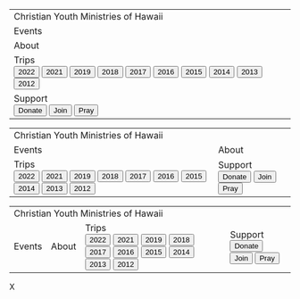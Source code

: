 
<table class="mobile">
    <tr>
        <td>
            <a class="button background_yellow" onclick="window.location.href='/'">
                <div class="home_button_header center">
                    <div class="home_button_info">Christian Youth Ministries of Hawaii</div>
                </div>
            </a>
        </td>
    </tr>
    <tr>
        <td>
            <a class="button background_pink" onclick="window.location.href='/events'">
                <div class="home_button_header center">
                    <div class="home_button_info">Events</div>
                </div>
            </a>
        </td>
    </tr>
    <tr>
        <td>
            <a class="button background_pink" onclick="window.location.href='/about'">
                <div class="home_button_header center">
                    <div class="home_button_info">About</div>
                </div>
            </a>
        </td>
    </tr>
    <tr>
        <td>
            <a class="button background_pink dropdown" onclick="window.location.href=this.parentElement.children[1].children[0].getAttribute('href')">
                <div class="home_button_header center">
                    <div class="home_button_info">Trips</div>
                </div>
                <div class="dropdown_content">
                    <input type="button" class="sub_button background_pink" value="2022"    href='/2022'            onclick="window.location.href=this.getAttribute('href')"/>
                    <input type="button" class="sub_button background_pink" value="2021"    href='/2021'            onclick="window.location.href=this.getAttribute('href')"/>
                    <input type="button" class="sub_button background_pink" value="2019"    href='/2019'            onclick="window.location.href=this.getAttribute('href')"/>
                    <input type="button" class="sub_button background_pink" value="2018"    href='/2018'            onclick="window.location.href=this.getAttribute('href')"/>
                    <input type="button" class="sub_button background_pink" value="2017"    href='/2017'            onclick="window.location.href=this.getAttribute('href')"/>
                    <input type="button" class="sub_button background_pink" value="2016"    href='/2016'            onclick="window.location.href=this.getAttribute('href')"/>
                    <input type="button" class="sub_button background_pink" value="2015"    href='/2015'            onclick="window.location.href=this.getAttribute('href')"/>
                    <input type="button" class="sub_button background_pink" value="2014"    href='/2014'            onclick="window.location.href=this.getAttribute('href')"/>
                    <input type="button" class="sub_button background_pink" value="2013"    href='/2013'            onclick="window.location.href=this.getAttribute('href')"/>
                    <input type="button" class="sub_button background_pink" value="2012"    href='/2012'            onclick="window.location.href=this.getAttribute('href')"/>
                </div>
            </a>
        </td>
    </tr>
    <tr>
        <td>
            <a class="button background_pink dropdown" onclick="window.location.href='/support'">
                <div class="home_button_header center">
                    <div class="home_button_info">Support</div>
                </div>
                <div class="dropdown_content">
                    <input type="button" class="sub_button background_pink" value="Donate"  href='/support#donate'  onclick="window.location.href=this.getAttribute('href')"/>
                    <input type="button" class="sub_button background_pink" value="Join"    href='/support#join'    onclick="window.location.href=this.getAttribute('href')"/>
                    <input type="button" class="sub_button background_pink" value="Pray"    href='/support#pray'    onclick="window.location.href=this.getAttribute('href')"/>
                </div>
            </a>
        </td>
    </tr>
</table>
<table class="tablet">
    <tr>
        <td colspan="2">
            <a class="button background_yellow" onclick="window.location.href='/'">
                <div class="home_button_header center">
                    <div class="home_button_info">Christian Youth Ministries of Hawaii</div>
                </div>
            </a>
        </td>
    </tr>
    <tr>
        <td>
            <a class="button background_pink" onclick="window.location.href='/events'">
                <div class="home_button_header center">
                    <div class="home_button_info">Events</div>
                </div>
            </a>
        </td>
        <td>
            <a class="button background_pink" onclick="window.location.href='/about'">
                <div class="home_button_header center">
                    <div class="home_button_info">About</div>
                </div>
            </a>
        </td>
    </tr>
    <tr>
        <td>
            <a class="button background_pink dropdown" onclick="window.location.href=this.parentElement.children[1].children[0].getAttribute('href')">
                <div class="home_button_header center">
                    <div class="home_button_info">Trips</div>
                </div>
                <div class="dropdown_content">
                    <input type="button" class="sub_button background_pink" value="2022"    href='/2022'            onclick="window.location.href=this.getAttribute('href')"/>
                    <input type="button" class="sub_button background_pink" value="2021"    href='/2021'            onclick="window.location.href=this.getAttribute('href')"/>
                    <input type="button" class="sub_button background_pink" value="2019"    href='/2019'            onclick="window.location.href=this.getAttribute('href')"/>
                    <input type="button" class="sub_button background_pink" value="2018"    href='/2018'            onclick="window.location.href=this.getAttribute('href')"/>
                    <input type="button" class="sub_button background_pink" value="2017"    href='/2017'            onclick="window.location.href=this.getAttribute('href')"/>
                    <input type="button" class="sub_button background_pink" value="2016"    href='/2016'            onclick="window.location.href=this.getAttribute('href')"/>
                    <input type="button" class="sub_button background_pink" value="2015"    href='/2015'            onclick="window.location.href=this.getAttribute('href')"/>
                    <input type="button" class="sub_button background_pink" value="2014"    href='/2014'            onclick="window.location.href=this.getAttribute('href')"/>
                    <input type="button" class="sub_button background_pink" value="2013"    href='/2013'            onclick="window.location.href=this.getAttribute('href')"/>
                    <input type="button" class="sub_button background_pink" value="2012"    href='/2012'            onclick="window.location.href=this.getAttribute('href')"/>
                </div>
            </a>
        </td>
        <td>
            <a class="button background_pink dropdown" onclick="window.location.href='/support'">
                <div class="home_button_header center">
                    <div class="home_button_info">Support</div>
                </div>
                <div class="dropdown_content">
                    <input type="button" class="sub_button background_pink" value="Donate"  href='/support#donate'  onclick="window.location.href=this.getAttribute('href')"/>
                    <input type="button" class="sub_button background_pink" value="Join"    href='/support#join'    onclick="window.location.href=this.getAttribute('href')"/>
                    <input type="button" class="sub_button background_pink" value="Pray"    href='/support#pray'    onclick="window.location.href=this.getAttribute('href')"/>
                </div>
            </a>
        </td>
    </tr>
</table>
<table class="desktop">
    <tr>
        <td colspan="4">
            <a class="button background_yellow" onclick="window.location.href='/'">
                <div class="home_button_header center">
                    <div class="home_button_info">Christian Youth Ministries of Hawaii</div>
                </div>
            </a>
        </td>
    </tr>
    <tr>
        <td>
            <a class="button background_pink" onclick="window.location.href='/events'">
                <div class="home_button_header center">
                    <div class="home_button_info">Events</div>
                </div>
            </a>
        </td>
        <td>
            <a class="button background_pink" onclick="window.location.href='/about'">
                <div class="home_button_header center">
                    <div class="home_button_info">About</div>
                </div>
            </a>
        </td>
        <td>
            <a class="button background_pink dropdown" onclick="window.location.href=this.parentElement.children[1].children[0].getAttribute('href')">
                <div class="home_button_header center">
                    <div class="home_button_info">Trips</div>
                </div>
                <div class="dropdown_content">
                    <input type="button" class="sub_button background_pink" value="2022"    href='/2022'            onclick="window.location.href=this.getAttribute('href')"/>
                    <input type="button" class="sub_button background_pink" value="2021"    href='/2021'            onclick="window.location.href=this.getAttribute('href')"/>
                    <input type="button" class="sub_button background_pink" value="2019"    href='/2019'            onclick="window.location.href=this.getAttribute('href')"/>
                    <input type="button" class="sub_button background_pink" value="2018"    href='/2018'            onclick="window.location.href=this.getAttribute('href')"/>
                    <input type="button" class="sub_button background_pink" value="2017"    href='/2017'            onclick="window.location.href=this.getAttribute('href')"/>
                    <input type="button" class="sub_button background_pink" value="2016"    href='/2016'            onclick="window.location.href=this.getAttribute('href')"/>
                    <input type="button" class="sub_button background_pink" value="2015"    href='/2015'            onclick="window.location.href=this.getAttribute('href')"/>
                    <input type="button" class="sub_button background_pink" value="2014"    href='/2014'            onclick="window.location.href=this.getAttribute('href')"/>
                    <input type="button" class="sub_button background_pink" value="2013"    href='/2013'            onclick="window.location.href=this.getAttribute('href')"/>
                    <input type="button" class="sub_button background_pink" value="2012"    href='/2012'            onclick="window.location.href=this.getAttribute('href')"/>
                </div>
            </a>
        </td>
        <td>
            <a class="button background_pink dropdown" onclick="window.location.href='/support'">
                <div class="home_button_header center">
                    <div class="home_button_info">Support</div>
                </div>
                <div class="dropdown_content">
                    <input type="button" class="sub_button background_pink" value="Donate"  href='/support#donate'  onclick="window.location.href=this.getAttribute('href')"/>
                    <input type="button" class="sub_button background_pink" value="Join"    href='/support#join'    onclick="window.location.href=this.getAttribute('href')"/>
                    <input type="button" class="sub_button background_pink" value="Pray"    href='/support#pray'    onclick="window.location.href=this.getAttribute('href')"/>
                </div>
            </a>
        </td>
    </tr>
</table>

<div id="modal" class="modal">
    <span   class="modal_close cursor" onclick="hide_image()">X</span>
    <div    class="modal_content">
        <img id="modal_image"   class="modal_image" src="">
        <div class="modal_caption">
            <p id="modal_caption"></p>
        </div>
    </div>
</div>
